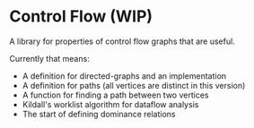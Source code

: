 # Control Flow (WIP)

A library for properties of control flow graphs that are useful.

Currently that means:
- A definition for directed-graphs and an implementation
- A definition for paths (all vertices are distinct in this version)
- A function for finding a path between two vertices
- Kildall's worklist algorithm for dataflow analysis
- The start of defining dominance relations
